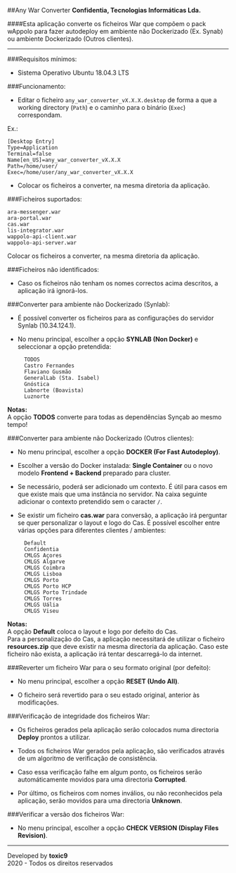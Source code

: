 ##Any War Converter
**Confidentia, Tecnologias Informáticas Lda.**  

####Esta aplicação converte os ficheiros War que compõem o pack wAppolo para fazer autodeploy em ambiente não Dockerizado (Ex. Synab) ou ambiente Dockerizado (Outros clientes).

___

###Requisitos mínimos:

- Sistema Operativo Ubuntu 18.04.3 LTS

###Funcionamento:

- Editar o ficheiro `any_war_converter_vX.X.X.desktop` de forma a que a working directory (`Path`) e o caminho para o binário (`Exec`) correspondam.

Ex.:

    [Desktop Entry]
    Type=Application
    Terminal=false
    Name[en_US]=any_war_converter_vX.X.X
    Path=/home/user/
    Exec=/home/user/any_war_converter_vX.X.X

- Colocar os ficheiros a converter, na mesma diretoria da aplicação.

###Ficheiros suportados:

    ara-messenger.war
    ara-portal.war
    cas.war
    lis-integrator.war
    wappolo-api-client.war
    wappolo-api-server.war

Colocar os ficheiros a converter, na mesma diretoria da aplicação.

###Ficheiros não identificados:

- Caso os ficheiros não tenham os nomes correctos acima descritos, a aplicação irá ignorá-los.

###Converter para ambiente não Dockerizado (Synlab):

- É possível converter os ficheiros para as configurações do servidor Synlab (10.34.124.1).

- No menu principal, escolher a opção **SYNLAB (Non Docker)** e seleccionar a opção pretendida:

        TODOS
        Castro Fernandes
        Flaviano Gusmão
        GeneralLab (Sta. Isabel)
        Gnóstica
        Labnorte (Boavista)
        Luznorte

**Notas:**  
A opção **TODOS** converte para todas as dependências Synçab ao mesmo tempo!

###Converter para ambiente não Dockerizado (Outros clientes):

- No menu principal, escolher a opção **DOCKER (For Fast Autodeploy)**.

- Escolher a versão do Docker instalada: **Single Container** ou o novo modelo **Frontend + Backend** preparado para cluster.

- Se necessário, poderá ser adicionado um contexto. É útil para casos em que existe mais que uma instância no servidor. Na caixa seguinte adicionar o contexto pretendido sem o caracter `/`.

- Se existir um ficheiro **cas.war** para conversão, a aplicação irá perguntar se quer personalizar o layout e logo do Cas. É possível escolher entre várias opções para diferentes clientes / ambientes:

        Default
        Confidentia
        CMLGS Açores
        CMLGS Algarve
        CMLGS Coimbra
        CMLGS Lisboa
        CMLGS Porto
        CMLGS Porto HCP
        CMLGS Porto Trindade
        CMLGS Torres
        CMLGS Uália
        CMLGS Viseu

**Notas:**  
A opção **Default** coloca o layout e logo por defeito do Cas.  
Para a personalização do Cas, a aplicação necessitará de utilizar o ficheiro **resources.zip** que deve existir na mesma directoria da aplicação. Caso este ficheiro não exista, a aplicação irá tentar descarregá-lo da internet.

###Reverter um ficheiro War para o seu formato original (por defeito):

- No menu principal, escolher a opção **RESET (Undo All)**.

- O ficheiro será revertido para o seu estado original, anterior às modificações.

###Verificação de integridade dos ficheiros War:

- Os ficheiros gerados pela aplicação serão colocados numa directoria **Deploy** prontos a utilizar.

- Todos os ficheiros War gerados pela aplicação, são verificados através de um algoritmo de verificação de consistência.

- Caso essa verificação falhe em algum ponto, os ficheiros serão automáticamente movidos para uma directoria **Corrupted**.

- Por último, os ficheiros com nomes inválios, ou não reconhecidos pela aplicação, serão movidos para uma directoria **Unknown**.

###Verificar a versão dos ficheiros War:

- No menu principal, escolher a opção **CHECK VERSION (Display Files Revision)**.
___

Developed by **toxic9**  
2020 - Todos os direitos reservados
